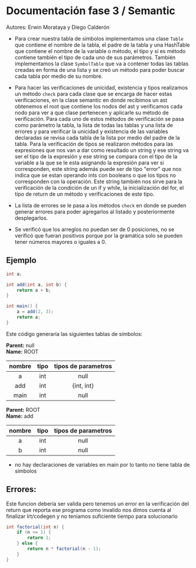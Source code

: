 Documentación fase 3 / Semantic
=====================================
Autores: Erwin Morataya y Diego Calderón

 -	Para crear nuestra tabla de símbolos implementamos una clase `Table` que contiene el nombre de la tabla, el padre de la tabla y una 	HashTable que contiene el nombre de la variable o método, el tipo y si es método contiene también el tipo de cada uno de sus 		parámetros. También implementamos la clase `SymbolTable` que va a contener todas las tablas creadas en forma de una lista y se creó un método para poder buscar cada tabla por medio de su nombre.

 - 	Para hacer las verificaciones de unicidad, existencia y tipos realizamos un método `check` para cada clase que se encarga de hacer estas verificaciones, en la clase semantic en donde recibimos un ast obtenemos el root que contiene los nodos del ast y verificamos cada nodo para ver a que clase pertenecen y aplicarle su método de verificación. Para cada uno de estos métodos de verificación se pasa como parámetro la tabla, la lista de todas las tablas y una lista de errores y para verificar la unicidad y existencia de las variables declaradas se revisa cada tabla de la lista por medio del padre de la tabla. Para la verificación de tipos se realizaron métodos para las expresiones que nos van a dar como resultado un string y ese string va ser el tipo de la expresión y ese string se compara con el tipo de la variable a la que se le esta asignando la expresión para ver si corresponden, este string además puede ser de tipo "error" que nos indica que se estan operando ints con booleans o que los tipos no corresponden con la operación. Este string también nos sirve para la verificación de la condición de un if y while, la inicialización del for, el tipo de return de un método y verificaciones de este tipo.
 -	La lista de errores se le pasa a los métodos `check` en donde se pueden generar errores para poder agregarlos al listado y 			posteriormente desplegarlos.
 -	Se verificó que los arreglos no puedan ser de 0 posiciones, no se verificó que fueran positivos porque por la gramática solo se 		pueden tener números  mayores o iguales a 0.

Ejemplo 
-------------------------------------

```java
int a;

int add(int a, int b) {
	return a + b;
}

int main() {
	a = add(2, 3);
	return a;
}
```

Este código generaría las siguientes tablas de símbolos:

**Parent:** null   
**Name:** ROOT

|    nombre    |     tipo       |  tipos de parametros   |
|:------------:|:--------------:|:----------------------:|
|      a       |      int       |         null           |
|     add      |      int       |       {int, int}       |
|     main     |      int       |         null           |

**Parent:** ROOT   
**Name:** add

|    nombre    |     tipo       |  tipos de parametros   |
|:------------:|:--------------:|:----------------------:|
|      a       |      int       |         null           |
|      b       |      int       |         null           |

 - no hay declaraciones de variables en main por lo tanto no tiene tabla de símbolos


Errores:
-----------------------
Este funcion deberia ser valida pero tenemos un error en la verificación del return que reporta ese programa como invalido nos dimos cuenta al finalizar Irt/codegen y no teniamos suficiente tiempo para solucionarlo
```java
int factorial(int n) {
	if (n <= 1) {
		return 1;
	} else { 
		return n * factorial(n - 1);
	}
}
```